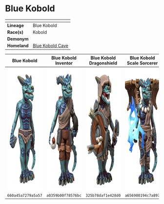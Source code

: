 # Blue Kobold

| []() | |
| --- | --- |
| **Lineage** | Blue Kobold |
| **Race(s)** | Kobold |
| **Demonym** | |
| **Homeland** | [Blue Kobold Cave](../places/caves/blue-kobold-cave.md) |

| Blue Kobold | Blue Kobold Inventor | Blue Kobold Dragonshield | Blue Kobold Scale Sorcerer |
|:---:|:---:|:---:|:---:|
| <img src="https://raw.githubusercontent.com/jesskelsall/astarus-images/main/people/portraits/660a45a7279a5a57.png" height="400" /> | <img src="https://raw.githubusercontent.com/jesskelsall/astarus-images/main/people/portraits/a0359b00f78576bc.png" height="400" /> | <img src="https://raw.githubusercontent.com/jesskelsall/astarus-images/main/people/portraits/325b78daf1e428d0.png" height="400" /> | <img src="https://raw.githubusercontent.com/jesskelsall/astarus-images/main/people/portraits/a656900194c7a897.png" height="400" /> |
| `660a45a7279a5a57` | `a0359b00f78576bc` | `325b78daf1e428d0` | `a656900194c7a897` |
